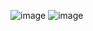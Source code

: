 ![image](https://user-images.githubusercontent.com/79014447/129763113-2e4db09f-263a-4e96-bbf2-82b84359917c.png)
![image](https://user-images.githubusercontent.com/79014447/129763279-56fc51d4-27bc-4629-bc5d-c4164785b582.png)

